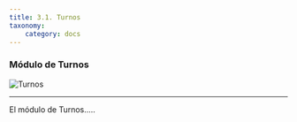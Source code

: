 ```yaml
---
title: 3.1. Turnos
taxonomy:
	category: docs
---
```


### Módulo de Turnos

![Turnos](../../imagenes/modulos/turnos/turnos_icon_64x64.png?lightbox=100&resize=200)

<hr/>

El módulo de Turnos.....